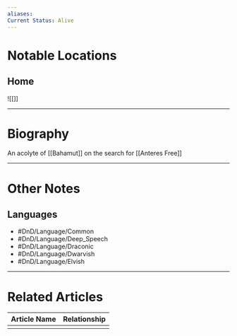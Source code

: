 ```yaml
---
aliases: 
Current Status: Alive
---
```

# Notable Locations
## Home
![[]]

---
# Biography
An acolyte of [[Bahamut]] on the search for [[Anteres Free]]

---
# Other Notes
## Languages
- #DnD/Language/Common 
- #DnD/Language/Deep_Speech 
- #DnD/Language/Draconic 
- #DnD/Language/Dwarvish 
- #DnD/Language/Elvish 

---
# Related Articles

| Article Name | Relationship |
| ------------ | ------------ |
|              |              |
